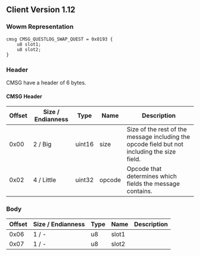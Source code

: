## Client Version 1.12

### Wowm Representation
```rust,ignore
cmsg CMSG_QUESTLOG_SWAP_QUEST = 0x0193 {
    u8 slot1;
    u8 slot2;
}
```
### Header
CMSG have a header of 6 bytes.

#### CMSG Header
| Offset | Size / Endianness | Type   | Name   | Description |
| ------ | ----------------- | ------ | ------ | ----------- |
| 0x00   | 2 / Big           | uint16 | size   | Size of the rest of the message including the opcode field but not including the size field.|
| 0x02   | 4 / Little        | uint32 | opcode | Opcode that determines which fields the message contains.|
### Body
| Offset | Size / Endianness | Type | Name | Description |
| ------ | ----------------- | ---- | ---- | ----------- |
| 0x06 | 1 / - | u8 | slot1 |  |
| 0x07 | 1 / - | u8 | slot2 |  |
